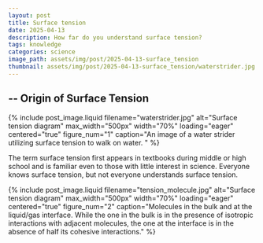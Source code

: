 ```yaml
---
layout: post
title: Surface tension
date: 2025-04-13
description: How far do you understand surface tension?
tags: knowledge
categories: science
image_path: assets/img/post/2025-04-13-surface_tension
thumbnail: assets/img/post/2025-04-13-surface_tension/waterstrider.jpg
---
```


## -- Origin of Surface Tension


{% include post_image.liquid
  filename="waterstrider.jpg"
  alt="Surface tension diagram"
  max_width="500px"
  width="70%"
  loading="eager"
  centered="true"
  figure_num="1"
  caption="An image of a water strider utilizing surface tension to walk on water. "
%}


The term surface tension first appears in textbooks during middle or high school and is familiar even to those with little interest in science. Everyone knows surface tension, but not everyone understands surface tension.

{% include post_image.liquid
  filename="tension_molecule.jpg"
  alt="Surface tension diagram"
  max_width="500px"
  width="70%"
  loading="eager"
  centered="true"
  figure_num="2"
  caption="Molecules in the bulk and at the liquid/gas interface. While the one in the bulk is in the presence of isotropic interactions with adjacent molecules, the one at the interface is in the absence of half its cohesive interactions."
%}
